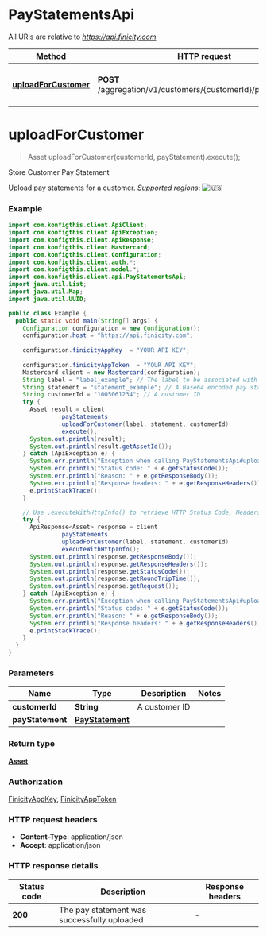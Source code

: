 # PayStatementsApi

All URIs are relative to *https://api.finicity.com*

| Method | HTTP request | Description |
|------------- | ------------- | -------------|
| [**uploadForCustomer**](PayStatementsApi.md#uploadForCustomer) | **POST** /aggregation/v1/customers/{customerId}/payStatements | Store Customer Pay Statement |


<a name="uploadForCustomer"></a>
# **uploadForCustomer**
> Asset uploadForCustomer(customerId, payStatement).execute();

Store Customer Pay Statement

Upload pay statements for a customer.  _Supported regions_: ![🇺🇸](https://flagcdn.com/20x15/us.png)

### Example
```java
import com.konfigthis.client.ApiClient;
import com.konfigthis.client.ApiException;
import com.konfigthis.client.ApiResponse;
import com.konfigthis.client.Mastercard;
import com.konfigthis.client.Configuration;
import com.konfigthis.client.auth.*;
import com.konfigthis.client.model.*;
import com.konfigthis.client.api.PayStatementsApi;
import java.util.List;
import java.util.Map;
import java.util.UUID;

public class Example {
  public static void main(String[] args) {
    Configuration configuration = new Configuration();
    configuration.host = "https://api.finicity.com";
    
    configuration.finicityAppKey  = "YOUR API KEY";
    
    configuration.finicityAppToken  = "YOUR API KEY";
    Mastercard client = new Mastercard(configuration);
    String label = "label_example"; // The label to be associated with the pay statement. This label will allow the paystub to go through data extraction. * `lastPayPeriod`: default label that should be used for the VOIE - Paystub products * `lastPayPeriodMinusOne`: the second most recent pay statement * `lastPayPeriodMinusTwo`: the third most recent pay statement * `previousYearLastPayPeriod` Last pay statement of the previous calendar year * `previousYear2LastPayPeriod`: last pay statement of the calendar year 2 years prior * `earliestPayPeriod`: the earliest pay statement
    String statement = "statement_example"; // A Base64 encoded pay statement file. Finicity supports PDF, JPG, or PNG files.
    String customerId = "1005061234"; // A customer ID
    try {
      Asset result = client
              .payStatements
              .uploadForCustomer(label, statement, customerId)
              .execute();
      System.out.println(result);
      System.out.println(result.getAssetId());
    } catch (ApiException e) {
      System.err.println("Exception when calling PayStatementsApi#uploadForCustomer");
      System.err.println("Status code: " + e.getStatusCode());
      System.err.println("Reason: " + e.getResponseBody());
      System.err.println("Response headers: " + e.getResponseHeaders());
      e.printStackTrace();
    }

    // Use .executeWithHttpInfo() to retrieve HTTP Status Code, Headers and Request
    try {
      ApiResponse<Asset> response = client
              .payStatements
              .uploadForCustomer(label, statement, customerId)
              .executeWithHttpInfo();
      System.out.println(response.getResponseBody());
      System.out.println(response.getResponseHeaders());
      System.out.println(response.getStatusCode());
      System.out.println(response.getRoundTripTime());
      System.out.println(response.getRequest());
    } catch (ApiException e) {
      System.err.println("Exception when calling PayStatementsApi#uploadForCustomer");
      System.err.println("Status code: " + e.getStatusCode());
      System.err.println("Reason: " + e.getResponseBody());
      System.err.println("Response headers: " + e.getResponseHeaders());
      e.printStackTrace();
    }
  }
}

```

### Parameters

| Name | Type | Description  | Notes |
|------------- | ------------- | ------------- | -------------|
| **customerId** | **String**| A customer ID | |
| **payStatement** | [**PayStatement**](PayStatement.md)|  | |

### Return type

[**Asset**](Asset.md)

### Authorization

[FinicityAppKey](../README.md#FinicityAppKey), [FinicityAppToken](../README.md#FinicityAppToken)

### HTTP request headers

 - **Content-Type**: application/json
 - **Accept**: application/json

### HTTP response details
| Status code | Description | Response headers |
|-------------|-------------|------------------|
| **200** | The pay statement was successfully uploaded |  -  |

